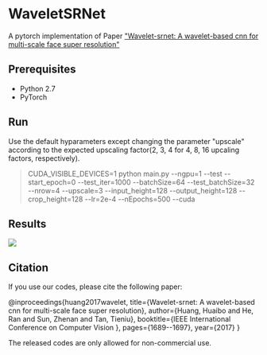 # WaveletSRNet
A pytorch implementation of Paper ["Wavelet-srnet: A wavelet-based cnn for multi-scale face super resolution"](http://openaccess.thecvf.com/content_iccv_2017/html/Huang_Wavelet-SRNet_A_Wavelet-Based_ICCV_2017_paper.html)

## Prerequisites
* Python 2.7
* PyTorch

## Run

Use the default hyparameters except changing the parameter "upscale" according to the expected upscaling factor(2, 3, 4 for 4, 8, 16 upcaling factors, respectively).

>CUDA_VISIBLE_DEVICES=1 python main.py --ngpu=1 --test --start_epoch=0  --test_iter=1000  --batchSize=64 --test_batchSize=32 --nrow=4  --upscale=3 --input_height=128 --output_height=128 --crop_height=128 --lr=2e-4  --nEpochs=500 --cuda

## Results

![](https://github.com/hhb072/WaveletSRNet/blob/master/results.png)

## Citation

If you use our codes, please cite the following paper:

@inproceedings{huang2017wavelet,
  title={Wavelet-srnet: A wavelet-based cnn for multi-scale face super resolution},
  author={Huang, Huaibo and He, Ran and Sun, Zhenan and Tan, Tieniu},
  booktitle={IEEE International Conference on Computer Vision },
  pages={1689--1697},
  year={2017}
}

The released codes are only allowed for non-commercial use.
